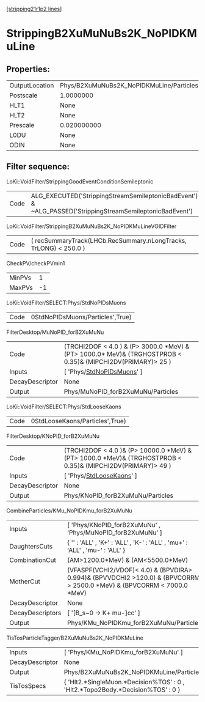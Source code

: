 [[stripping21r1p2 lines]](./stripping21r1p2-index)

# StrippingB2XuMuNuBs2K_NoPIDKMuLine

## Properties:

|                |                                          |
|----------------|------------------------------------------|
| OutputLocation | Phys/B2XuMuNuBs2K_NoPIDKMuLine/Particles |
| Postscale      | 1.0000000                                |
| HLT1           | None                                     |
| HLT2           | None                                     |
| Prescale       | 0.020000000                              |
| L0DU           | None                                     |
| ODIN           | None                                     |

## Filter sequence:

LoKi::VoidFilter/StrippingGoodEventConditionSemileptonic

|      |                                                                                                          |
|------|----------------------------------------------------------------------------------------------------------|
| Code | ALG_EXECUTED('StrippingStreamSemileptonicBadEvent') & ~ALG_PASSED('StrippingStreamSemileptonicBadEvent') |

LoKi::VoidFilter/StrippingB2XuMuNuBs2K_NoPIDKMuLineVOIDFilter

|      |                                                                   |
|------|-------------------------------------------------------------------|
| Code | ( recSummaryTrack(LHCb.RecSummary.nLongTracks, TrLONG) \< 250.0 ) |

CheckPV/checkPVmin1

|        |     |
|--------|-----|
| MinPVs | 1   |
| MaxPVs | -1  |

LoKi::VoidFilter/SELECT:Phys/StdNoPIDsMuons

|      |                                  |
|------|----------------------------------|
| Code | 0StdNoPIDsMuons/Particles',True) |

FilterDesktop/MuNoPID_forB2XuMuNu

|                 |                                                                                                                   |
|-----------------|-------------------------------------------------------------------------------------------------------------------|
| Code            | (TRCHI2DOF \< 4.0 ) & (P\> 3000.0 \*MeV) & (PT\> 1000.0\* MeV)& (TRGHOSTPROB \< 0.35)& (MIPCHI2DV(PRIMARY)\> 25 ) |
| Inputs          | [ 'Phys/[StdNoPIDsMuons](./stripping21r1p2-commonparticles-stdnopidsmuons)' ]                                   |
| DecayDescriptor | None                                                                                                              |
| Output          | Phys/MuNoPID_forB2XuMuNu/Particles                                                                                |

LoKi::VoidFilter/SELECT:Phys/StdLooseKaons

|      |                                 |
|------|---------------------------------|
| Code | 0StdLooseKaons/Particles',True) |

FilterDesktop/KNoPID_forB2XuMuNu

|                 |                                                                                                                   |
|-----------------|-------------------------------------------------------------------------------------------------------------------|
| Code            | (TRCHI2DOF \< 4.0 )& (P\> 10000.0 \*MeV) & (PT\> 1000.0 \*MeV)& (TRGHOSTPROB \< 0.35)& (MIPCHI2DV(PRIMARY)\> 49 ) |
| Inputs          | [ 'Phys/[StdLooseKaons](./stripping21r1p2-commonparticles-stdloosekaons)' ]                                     |
| DecayDescriptor | None                                                                                                              |
| Output          | Phys/KNoPID_forB2XuMuNu/Particles                                                                                 |

CombineParticles/KMu_NoPIDKmu_forB2XuMuNu

|                  |                                                                                                                               |
|------------------|-------------------------------------------------------------------------------------------------------------------------------|
| Inputs           | [ 'Phys/KNoPID_forB2XuMuNu' , 'Phys/MuNoPID_forB2XuMuNu' ]                                                                  |
| DaughtersCuts    | { '' : 'ALL' , 'K+' : 'ALL' , 'K-' : 'ALL' , 'mu+' : 'ALL' , 'mu-' : 'ALL' }                                                  |
| CombinationCut   | (AM\>1200.0\*MeV) & (AM\<5500.0\*MeV)                                                                                         |
| MotherCut        | (VFASPF(VCHI2/VDOF)\< 4.0) & (BPVDIRA\> 0.994)& (BPVVDCHI2 \>120.0) & (BPVCORRM \> 2500.0 \*MeV) & (BPVCORRM \< 7000.0 \*MeV) |
| DecayDescriptor  | None                                                                                                                          |
| DecayDescriptors | [ '[B_s~0 -\> K+ mu-]cc' ]                                                                                                |
| Output           | Phys/KMu_NoPIDKmu_forB2XuMuNu/Particles                                                                                       |

TisTosParticleTagger/B2XuMuNuBs2K_NoPIDKMuLine

|                 |                                                                                    |
|-----------------|------------------------------------------------------------------------------------|
| Inputs          | [ 'Phys/KMu_NoPIDKmu_forB2XuMuNu' ]                                              |
| DecayDescriptor | None                                                                               |
| Output          | Phys/B2XuMuNuBs2K_NoPIDKMuLine/Particles                                           |
| TisTosSpecs     | { 'Hlt2.\*SingleMuon.\*Decision%TOS' : 0 , 'Hlt2.\*Topo2Body.\*Decision%TOS' : 0 } |

